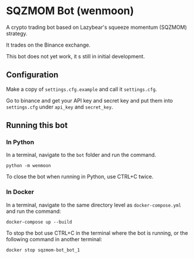 # SQZMOM Bot (wenmoon)

A crypto trading bot based on Lazybear's squeeze momentum (SQZMOM) strategy.

It trades on the Binance exchange.

This bot does not yet work, it s still in initial development.

## Configuration

Make a copy of `settings.cfg.example` and call it `settings.cfg`. 

Go to binance and get your API key and secret key and put them into `settings.cfg` under `api_key` and `secret_key`.

## Running this bot

### In Python

In a terminal, navigate to the `bot` folder and run the command.

```shell
python -m wenmoon
```

To close the bot when running in Python, use CTRL+C twice.

### In Docker

In a terminal, navigate to the same directory level as `docker-compose.yml` and run the command:

```shell
docker-compose up --build
```

To stop the bot use CTRL+C in the terminal  where the bot is running, or the following command in another terminal:

```shell
docker stop sqzmom-bot_bot_1
```
